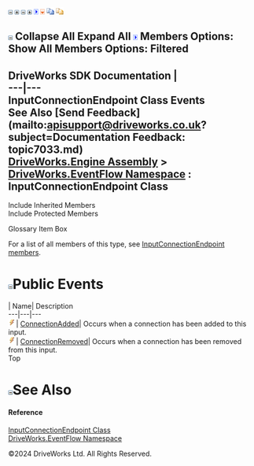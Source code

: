 ![](dotnetimages/collapse.gif) ![](dotnetimages/expand.gif) ![](dotnetimages/collapse.gif) ![](dotnetimages/expand.gif) ![](dotnetimages/drpdown.gif) ![](dotnetimages/drpdown_orange.gif) ![](dotnetimages/copycode.gif) ![](dotnetimages/copycodeHighlight.gif)

![](dotnetimages/collapse.gif) Collapse All Expand All ![](dotnetimages/drpdown.gif) Members Options: Show All  Members Options: Filtered   
---  
DriveWorks SDK Documentation  |   
---|---  
InputConnectionEndpoint Class Events   
See Also [Send Feedback](mailto:apisupport@driveworks.co.uk?subject=Documentation Feedback: topic7033.md)  
[DriveWorks.Engine Assembly](topic2156.md) > [DriveWorks.EventFlow Namespace](topic6871.md) : InputConnectionEndpoint Class  
---  
  
Include Inherited Members    
Include Protected Members    


Glossary Item Box

For a list of all members of this type, see [InputConnectionEndpoint members](topic7034.md).

# ![](dotnetimages/collapse.gif)Public Events

| Name| Description  
---|---|---  
![Public Event](dotnetimages/publicEvent.gif)| [ConnectionAdded](topic7042.md)| Occurs when a connection has been added to this input.   
![Public Event](dotnetimages/publicEvent.gif)| [ConnectionRemoved](topic7043.md)| Occurs when a connection has been removed from this input.   
Top

# ![](dotnetimages/collapse.gif)See Also

#### Reference

[InputConnectionEndpoint Class](topic7033.md)   
[DriveWorks.EventFlow Namespace](topic6871.md)

©2024 DriveWorks Ltd. All Rights Reserved.
